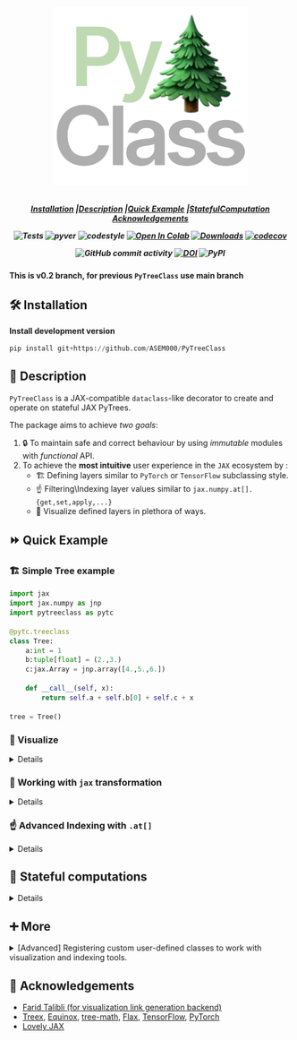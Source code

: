<!-- <h1 align="center" style="font-family:Monospace" >Py🌲Class</h1> -->
<h5 align="center">
<img width="350px" src="assets/pytc%20logo.svg"> <br>

<br>

[**Installation**](#Installation)
|[**Description**](#Description)
|[**Quick Example**](#QuickExample)
|[**StatefulComputation**](#StatefulComputation)
[**Acknowledgements**](#Acknowledgements)

<!-- |[**Benchmarking**](#Benchmarking) -->

![Tests](https://github.com/ASEM000/pytreeclass/actions/workflows/tests.yml/badge.svg)
![pyver](https://img.shields.io/badge/python-3.8%203.9%203.10%203.11-blue)
![codestyle](https://img.shields.io/badge/codestyle-black-lightgrey)
[![Open In Colab](https://colab.research.google.com/assets/colab-badge.svg)](https://colab.research.google.com/drive/1bkYr-5HidtRSXFFBlvYqFa5pc5fQK_7-?usp=sharing)
[![Downloads](https://pepy.tech/badge/pytreeclass)](https://pepy.tech/project/pytreeclass)
[![codecov](https://codecov.io/gh/ASEM000/pytreeclass/branch/main/graph/badge.svg?token=TZBRMO0UQH)](https://codecov.io/gh/ASEM000/pytreeclass)

<!-- [![Documentation Status](https://readthedocs.org/projects/pytreeclass/badge/?version=latest)](https://pytreeclass.readthedocs.io/en/latest/?badge=latest) -->

![GitHub commit activity](https://img.shields.io/github/commit-activity/m/ASEM000/pytreeclass)
[![DOI](https://zenodo.org/badge/512717921.svg)](https://zenodo.org/badge/latestdoi/512717921)
![PyPI](https://img.shields.io/pypi/v/pytreeclass)

</h5>

**This is v0.2 branch, for previous `PyTreeClass` use main branch**

## 🛠️ Installation<a id="Installation"></a>

<!-- ```python
pip install pytreeclass
``` -->

**Install development version**

```python
pip install git+https://github.com/ASEM000/PyTreeClass
```

## 📖 Description<a id="Description"></a>

`PyTreeClass` is a JAX-compatible `dataclass`-like decorator to create and operate on stateful JAX PyTrees.

The package aims to achieve _two goals_:

1. 🔒 To maintain safe and correct behaviour by using _immutable_ modules with _functional_ API.
2. To achieve the **most intuitive** user experience in the `JAX` ecosystem by :
   - 🏗️ Defining layers similar to `PyTorch` or `TensorFlow` subclassing style.
   - ☝️ Filtering\Indexing layer values similar to `jax.numpy.at[].{get,set,apply,...}`
   - 🎨 Visualize defined layers in plethora of ways.

## ⏩ Quick Example <a id="QuickExample">

### 🏗️ Simple Tree example <a id="Example">

```python
import jax
import jax.numpy as jnp
import pytreeclass as pytc

@pytc.treeclass
class Tree:
    a:int = 1
    b:tuple[float] = (2.,3.)
    c:jax.Array = jnp.array([4.,5.,6.])

    def __call__(self, x):
        return self.a + self.b[0] + self.c + x

tree = Tree()
```

### 🎨 Visualize<a id="Viz">

<details>

<div align="center">
<table>
<tr>
 <td align = "center"> tree_summary</td> 
 <td align = "center">tree_diagram</td>
 <td align = "center">[tree_mermaid](https://mermaid.js.org)(Native support in Github/Notion)</td>
 <td align= "center"> tree_repr </td>
 <td align="center" > tree_str </td>

</tr>

<tr>
<td>

```python
print(pytc.tree_summary(tree, depth=1))
┌────┬──────┬─────┬──────┐
│Name│Type  │Count│Size  │
├────┼──────┼─────┼──────┤
│a   │int   │1    │28.00B│
├────┼──────┼─────┼──────┤
│b   │tuple │2    │48.00B│
├────┼──────┼─────┼──────┤
│c   │f32[3]│3    │12.00B│
├────┼──────┼─────┼──────┤
│Σ   │Tree  │6    │88.00B│
└────┴──────┴─────┴──────┘
```

</td>

<td>

```python

print(pytc.tree_diagram(tree, depth=1))
Tree
    ├── a=1
    ├── b=(..., ...)
    └── c=f32[3](μ=5.00, σ=0.82, ∈[4.00,6.00])
```

 </td>

<td>

```python
print(pytc.tree_mermaid(NN))
```

```mermaid

flowchart LR
    id15696277213149321320(<b>Tree</b>)
    id15696277213149321320--->|"1 leaf<br>28.00B"|id4205845433746830897("<b>a</b>:int=1")
    id15696277213149321320--->|"2 leaf<br>48.00B"|id4682191244783855647("<b>b</b>:tuple=(..., ...)")
    id15696277213149321320--->|"3 leaf<br>12.00B"|id14652085615030570957("<b>c</b>:ArrayImpl=f32[3](μ=5.00, σ=0.82, ∈[4.00,6.00])")
```

</td>

<td>

```python
Tree
    ├── a=1
    ├── b=(..., ...)
    └── c=f32[3](μ=5.00, σ=0.82, ∈[4.00,6.00])
```

</td>

<td>

```python
print(pytc.tree_str(tree, depth=1))
Tree(a=1, b=(..., ...), c=[4. 5. 6.])
```

</td>

</tr>

<tr>

<td>

```python
print(pytc.tree_summary(tree, depth=2))
┌────┬──────┬─────┬──────┐
│Name│Type  │Count│Size  │
├────┼──────┼─────┼──────┤
│a   │int   │1    │28.00B│
├────┼──────┼─────┼──────┤
│b[0]│float │1    │24.00B│
├────┼──────┼─────┼──────┤
│b[1]│float │1    │24.00B│
├────┼──────┼─────┼──────┤
│c   │f32[3]│3    │12.00B│
├────┼──────┼─────┼──────┤
│Σ   │Tree  │6    │88.00B│
└────┴──────┴─────┴──────┘
```

</td>

<td>

```python
print(pytc.tree_diagram(tree, depth=2))
Tree
    ├── a=1
    ├── b:tuple
    │   ├── [0]=2.0
    │   └── [1]=3.0
    └── c=f32[3](μ=5.00, σ=0.82, ∈[4.00,6.00])
```

</td>

<td>

```python
print(pytc.tree_mermaid(tree, depth=1))
```

```mermaid
flowchart LR
    id15696277213149321320(<b>Tree</b>)
    id15696277213149321320--->id4205845433746830897("<b>a</b>:int=1")
    id15696277213149321320--->|"1 leaf<br>24.00B"|id8168961130706115346("<b>b</b>:tuple")
    id8168961130706115346--->|"1 leaf<br>24.00B"|id2766159651176208202("<b>[0]</b>:float=2.0")
    id15696277213149321320--->|"1 leaf<br>24.00B"|id12408280303145007954("<b>b</b>:tuple")
    id12408280303145007954--->|"1 leaf<br>24.00B"|id7897116322308127883("<b>[1]</b>:float=3.0")
    id15696277213149321320--->id14652085615030570957("<b>c</b>:ArrayImpl=f32[3](μ=5.00, σ=0.82, ∈[4.00,6.00])")
```

</td>

<td>

```python
Tree
    ├── a=1
    ├── b:tuple
    │   ├── [0]=2.0
    │   └── [1]=3.0
    └── c=f32[3](μ=5.00, σ=0.82, ∈[4.00,6.00])
```

</td>

<td>

```python
print(pytc.tree_str(tree, depth=2))
Tree(a=1, b=(2.0, 3.0), c=[4. 5. 6.])
```

</td>

</tr>

 </table>

 </div>

</details>

### 🏃 Working with `jax` transformation

<details>

Parameters are defined in `Tree` at the top of class definition similar to defining
`dataclasses.dataclass` field.
Lets optimize our parameters

```python

@jax.grad
def loss_func(tree:Tree, x:jax.Array):
    preds = jax.vmap(tree)(x)  # <--- vectorize the tree call over the leading axis
    return jnp.mean(preds**2)  # <--- return the mean squared error

@jax.jit
def train_step(tree:Tree, x:jax.Array):
    grads = loss_func(tree, x)
    # apply a small gradient step
    return jax.tree_util.tree_map(lambda x, g: x - 1e-3*g, tree, grads)

# lets freeze the non-differentiable parts of the tree
# in essence any non inexact type should be frozen to make the tree differentiable
# and work with jax transformations
jaxable_tree = jax.tree_util.tree_map(lambda x: pytc.freeze(x) if pytc.is_nondiff(x) else x, tree)

for epoch in range(1_000):
    jaxable_tree = train_step(jaxable_tree, jnp.ones([10,1]))

print(jaxable_tree)
 # **the frozen params have "#" prefix**
# Tree(a=#1, b=(-4.7176366, 3.0), c=[2.4973059 2.760783  3.024264 ]) 


# unfreeze the tree
tree = jax.tree_util.tree_map(pytc.unfreeze, jaxable_tree, is_leaf=pytc.is_frozen)
print(tree)
# Tree(a=1, b=(-4.7176366, 3.0), c=[2.4973059 2.760783  3.024264 ])
```

</details>

### ☝️ Advanced Indexing with `.at[]` <a id="Indexing">

<details>

`PyTreeClass` offers 3 means of indexing through `.at[]`

1. Indexing by boolean mask.
2. Indexing by attribute name.
3. Indexing by Leaf index.

#### Index update by boolean mask

```python
tree= Tree()
# Tree(a=1, b=(2, 3), c=i32[3](μ=5.00, σ=0.82, ∈[4,6]))

# lets create a mask for values > 4
mask = jax.tree_util.tree_map(lambda x: x>4, tree)

print(mask)
# Tree(a=False, b=(False, False), c=[False  True  True])

print(tree.at[mask].get())
# Tree(a=None, b=(None, None), c=[5 6])

print(tree.at[mask].set(10))
# Tree(a=1, b=(2, 3), c=[ 4 10 10])

print(tree.at[mask].apply(lambda x: 10))
# Tree(a=1, b=(2, 3), c=[ 4 10 10])
```

#### Index update by attribute name

```python
tree= Tree()
# Tree(a=1, b=(2, 3), c=i32[3](μ=5.00, σ=0.82, ∈[4,6]))

print(tree.at["a"].get())
# Tree(a=1, b=(None, None), c=None)

print(tree.at["a"].set(10))
# Tree(a=10, b=(2, 3), c=[4 5 6])

print(tree.at["a"].apply(lambda x: 10))
# Tree(a=10, b=(2, 3), c=[4 5 6])
```

#### Index update by integer index

```python
tree= Tree()
# Tree(a=1, b=(2, 3), c=i32[3](μ=5.00, σ=0.82, ∈[4,6]))

print(tree.at[0].get())
# Tree(a=1, b=(None, None), c=None)

print(tree.at[0].set(10))
# Tree(a=10, b=(2, 3), c=[4 5 6])

print(tree.at[0].apply(lambda x: 10))
# Tree(a=10, b=(2, 3), c=[4 5 6])
```

</details>

## 📜 Stateful computations<a id="StatefulComputation"></a>

<details>

First, [Under jax.jit jax requires states to be explicit](https://jax.readthedocs.io/en/latest/jax-101/07-state.html?highlight=state), this means that for any class instance; variables needs to be separated from the class and be passed explictly. However when using @pytc.treeclass no need to separate the instance variables ; instead the whole instance is passed as a state.

Using the following pattern,Updating state **functionally** can be achieved under `jax.jit`

```python
import jax
import pytreeclass as pytc

@pytc.treeclass
class Counter:
    calls : int = 0

    def increment(self):
        self.calls += 1
counter = Counter() # Counter(calls=0)
```

Here, we define the update function. Since the increment method mutate the internal state, thus we need to use the functional approach to update the state by using `.at`. To achieve this we can use `.at[method_name].__call__(*args,**kwargs)`, this functional call will return the value of this call and a _new_ model instance with the update state.

```python
@jax.jit
def update(counter):
    value, new_counter = counter.at["increment"]()
    return new_counter

for i in range(10):
    counter = update(counter)

print(counter.calls) # 10
```

</details>

## ➕ More<a id="More"></a>

<details><summary>[Advanced] Registering custom user-defined classes to work with visualization and indexing tools. </summary>

Similar to [`jax.tree_util.register_pytree_node`](https://jax.readthedocs.io/en/latest/pytrees.html#extending-pytrees), `PyTreeClass` register common data structures and `treeclass` wrapped classes to figure out how to define the names, types, index, and metadatas of certain leaf along its path.

Here is an example of registering

```python

class Tree:
    def __init__(self, a, b):
        self.a = a
        self.b = b

    def __repr__(self) -> str:
        return f"{self.__class__.__name__}(a={self.a}, b={self.b})"


# jax flatten rule
def tree_flatten(tree):
    return (tree.a, tree.b), None

# jax unflatten rule
def tree_unflatten(_, children):
    return Tree(*children)

# PyTreeClass flatten rule
def pytc_tree_flatten(tree):
    names = ("a", "b")
    types = (type(tree.a), type(tree.b))
    indices = (0,1)
    metadatas = (None, None)
    return [*zip(names, types, indices, metadatas)]


# Register with `jax`
jax.tree_util.register_pytree_node(Tree, tree_flatten, tree_unflatten)

# Register the `Tree` class trace function to support indexing
pytc.register_pytree_node_trace(Tree, pytc_tree_flatten)

tree = Tree(1, 2)

# works with jax
jax.tree_util.tree_leaves(tree)  # [1, 2]

# works with PyTreeClass viz tools
print(pytc.tree_summary(tree))

# ┌────┬────┬─────┬──────┐
# │Name│Type│Count│Size  │
# ├────┼────┼─────┼──────┤
# │a   │int │1    │28.00B│
# ├────┼────┼─────┼──────┤
# │b   │int │1    │28.00B│
# ├────┼────┼─────┼──────┤
# │Σ   │Tree│2    │56.00B│
# └────┴────┴─────┴──────┘

```

After registeration, you can use internal tools like

- `pytc.tree_map_with_trace`
- `pytc.tree_leaves_with_trace`
- `pytc.tree_flatten_with_trace`

More details on that soon.

</details>

## 📙 Acknowledgements<a id="Acknowledgements"></a>

- [Farid Talibli (for visualization link generation backend)](https://www.linkedin.com/in/frdt98)
- [Treex](https://github.com/cgarciae/treex), [Equinox](https://github.com/patrick-kidger/equinox), [tree-math](https://github.com/google/tree-math), [Flax](https://github.com/google/flax), [TensorFlow](https://www.tensorflow.org), [PyTorch](https://pytorch.org)
- [Lovely JAX](https://github.com/xl0/lovely-jax)

